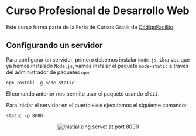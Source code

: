 # Curso Profesional de Desarrollo Web

Este curso forma parte de la Feria de Cursos Gratis de [CódigoFacilito](https://codigofacilito.com/).

## Configurando un servidor

Para configurar un servidor, primero debemos instalar ``Node.js``. Una vez que ya hemos instalado ``Node.js``, vamos instalar el paquete ``node-static`` a través del administrador de paquetes ``npm``.

```
npm install -g node-static
```

El comando anterior nos permite usar el paquete usando el ``CLI``.

Para iniciar el servidor en el puerto ``8000`` ejecutamos el siguiente comando:

```
static -p 8000
```

<div style="text-align:center;">
    <figure>
        <img src="https://user-images.githubusercontent.com/57697020/174854159-9751923b-f0df-4f43-b9a1-6afd6ea62f18.png" alt="Iniatializing servet at port 8000">
    </figure>
</div>
